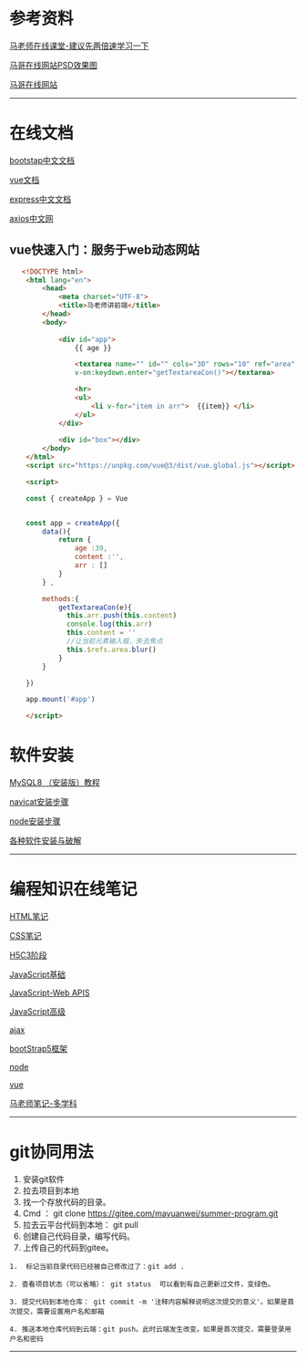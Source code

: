 # 参考资料

  [马老师在线课堂-建议先两倍速学习一下](http://mayw.host3v.club/mageOnline/)

 [马哥在线网站PSD效果图](https://www.123pan.com/s/A7oDVv-DyY4H) 

 [马哥在线网站](http://mayw.host3v.club/mageOnline/)
***

# 在线文档
  
  [bootstap中文文档](https://www.bootstrap.cn/doc/read/94) 
  
  [vue文档](https://cn.vuejs.org/)

  [express中文文档](https://nodejs.cn/express/starter/)

  [axios中文网](https://axios.nodejs.cn/docs/intro)

## vue快速入门：服务于web动态网站
  ```html
     <!DOCTYPE html>
      <html lang="en">
          <head>
              <meta charset="UTF-8">
              <title>马老师讲前端</title>
          </head>
          <body>
              
              <div id="app">
                  {{ age }}

                  <textarea name="" id="" cols="30" rows="10" ref="area" v-model="content" 
                  v-on:keydown.enter="getTextareaCon()"></textarea>

                  <hr>
                  <ul>
                      <li v-for="item in arr">  {{item}} </li>
                  </ul>
              </div>
          
              <div id="box"></div>
          </body>
      </html>
      <script src="https://unpkg.com/vue@3/dist/vue.global.js"></script>

      <script>

      const { createApp } = Vue


      const app = createApp({
          data(){
              return {
                  age :39,
                  content :'',
                  arr : []
              }
          } ,

          methods:{
              getTextareaCon(e){
                this.arr.push(this.content) 
                console.log(this.arr)
                this.content = ''
                //让当前元素输入框，失去焦点
                this.$refs.area.blur()
              }
          }

      })

      app.mount('#app')

      </script>
  ```


# 软件安装

[MySQL8 （安装版）教程](https://malaoshi.feishu.cn/docx/doxcn8yWT5lVNSPjbI18TSAHA9f)

[navicat安装步骤](https://malaoshi.feishu.cn/docx/doxcnCYDWKREgRhaBfQ3gu9xLWd)

[node安装步骤](https://malaoshi.feishu.cn/docx/N99sdLaPOoS1DVx9PqYclqRmnhc)

[各种软件安装与破解](https://www.yuque.com/myw/ruanjian)

---

# 编程知识在线笔记
[HTML笔记](https://www.yuque.com/myw/mps0hv)

[CSS笔记](https://www.yuque.com/myw/css)

[H5C3阶段](https://www.yuque.com/myw/di8gqh)

[JavaScript基础](https://www.yuque.com/myw/javascriptbasic)

[JavaScript-Web APIS](https://www.yuque.com/myw/hpkan9)

[JavaScript高级](https://www.yuque.com/myw/hpkan9)

[ajax](https://malaoshi.feishu.cn/drive/folder/fldcn09fMgibeWqEvCUpplfNpAh)


[bootStrap5框架](https://malaoshi.feishu.cn/drive/folder/fldcnnMfYzqc0yUCr6CIMq2AwQf)

[node](https://malaoshi.feishu.cn/drive/folder/fldcnoGTRNHim2vTzdmx3FSmInc)

[vue](https://malaoshi.feishu.cn/drive/folder/fldcniDngiRjKlgjf2rwLjBttwh)


[马老师笔记-多学科](https://www.yuque.com/myw)

---



# git协同用法
1. 安装git软件
2. 拉去项目到本地
  1. 找一个存放代码的目录。
  2. Cmd ： git clone https://gitee.com/mayuanwei/summer-program.git
  3. 拉去云平台代码到本地： git pull
  4. 创建自己代码目录，编写代码。
  5. 上传自己的代码到gitee。

    1.  标记当前目录代码已经被自己修改过了：git add .

    2. 查看项目状态（可以省略）： git status  可以看到有自己更新过文件，变绿色。

    3. 提交代码到本地仓库： git commit -m '注释内容解释说明这次提交的意义'。如果是首次提交，需要设置用户名和邮箱

    4. 推送本地仓库代码到云端：git push。此时云端发生改变。如果是首次提交，需要登录用户名和密码

---
